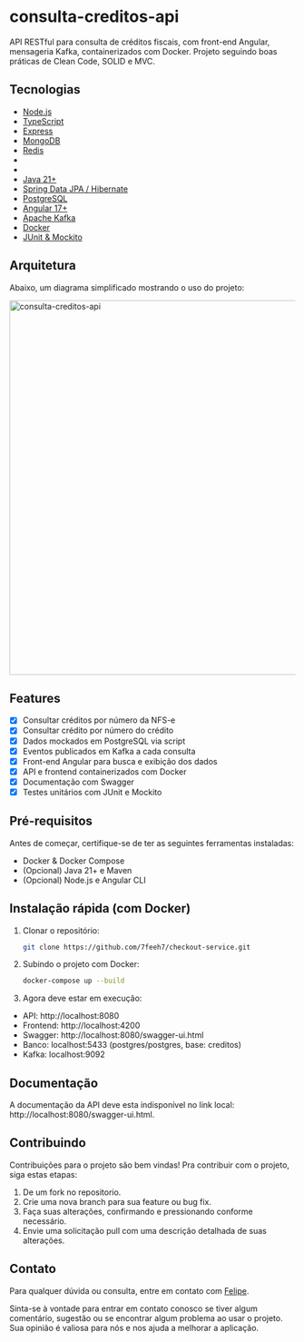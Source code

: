 # consulta-creditos-api

API RESTful para consulta de créditos fiscais, com front-end Angular, mensageria Kafka, containerizados com Docker. Projeto seguindo boas práticas de Clean Code, SOLID e MVC.

## Tecnologias

- [Node.js](https://nodejs.org/en/)
- [TypeScript](https://www.typescriptlang.org/)
- [Express](https://expressjs.com/pt-br/)
- [MongoDB](https://www.mongodb.com/)
- [Redis](https://redis.io/)
- 
- 
- [Java 21+](https://www.java.com/pt-BR/)
- [Spring Data JPA / Hibernate](https://spring.io/projects/spring-data)
- [PostgreSQL](https://www.postgresql.org/)
- [Angular 17+](https://angular.dev/)
- [Apache Kafka](https://kafka.apache.org/)
- [Docker](https://www.docker.com/)
- [JUnit & Mockito](https://junit.org/)

## Arquitetura

Abaixo, um diagrama simplificado mostrando o uso do projeto:

<img width="1393" height="660" alt="consulta-creditos-api" src="https://github.com/user-attachments/assets/1789ca60-b730-4803-9747-419a576b1b00" />

## Features

- [x] Consultar créditos por número da NFS-e
- [x] Consultar crédito por número do crédito
- [x] Dados mockados em PostgreSQL via script
- [x] Eventos publicados em Kafka a cada consulta
- [x] Front-end Angular para busca e exibição dos dados
- [x] API e frontend containerizados com Docker
- [x] Documentação com Swagger
- [x] Testes unitários com JUnit e Mockito

## Pré-requisitos

Antes de começar, certifique-se de ter as seguintes ferramentas instaladas:

- Docker & Docker Compose
- (Opcional) Java 21+ e Maven
- (Opcional) Node.js e Angular CLI

## Instalação rápida (com Docker)

1. Clonar o repositório:

   ```bash
   git clone https://github.com/7feeh7/checkout-service.git
   ```

2. Subindo o projeto com Docker:

   ```bash
   docker-compose up --build
   ```

3. Agora deve estar em execução:
- API: http://localhost:8080
- Frontend: http://localhost:4200
- Swagger: http://localhost:8080/swagger-ui.html
- Banco: localhost:5433 (postgres/postgres, base: creditos)
- Kafka: localhost:9092

## Documentação

A documentação da API deve esta indisponível no link local: http://localhost:8080/swagger-ui.html.

## Contribuindo

Contribuições para o projeto são bem vindas! Pra contribuir com o projeto, siga estas etapas:

1. De um fork no repositorio.
2. Crie uma nova branch para sua feature ou bug fix.
3. Faça suas alterações, confirmando e pressionando conforme necessário.
4. Envie uma solicitação pull com uma descrição detalhada de suas alterações.

## Contato

Para qualquer dúvida ou consulta, entre em contato com [Felipe](mailto:felipe.pires.soaresti@gmail.com).

Sinta-se à vontade para entrar em contato conosco se tiver algum comentário, sugestão ou se encontrar algum problema ao usar o projeto. Sua opinião é valiosa para nós e nos ajuda a melhorar a aplicação.
